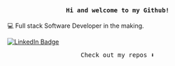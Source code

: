 
<h4 align="center"><samp> Hi and welcome to my Github!</samp></h4>

:computer: Full stack Software Developer in the making.

[![LinkedIn Badge](https://img.shields.io/badge/-LinkedIn-blue?style=social&logo=Linkedin&logoColor=blue&link=https://https://www.linkedin.com/in/tricia-sawyer-9a3916268/)](https://www.linkedin.com/in/tricia-sawyer-9a3916268//)<br>




<p align="center"><samp>
Check out my repos ⬇️  
  </samp>
</p>

<!-- ![](https://visitor-badge.glitch.me/badge?page_id=ari-hacks.ari-hacks)
 -->
<!--
**ari-hacks/ari-hacks** is a ✨ _special_ ✨ repository because its `README.md` (this file) appears on your GitHub profile.

Here are some ideas to get you started:

- 🔭 I’m currently working on ...
- 🌱 I’m currently learning ...
- 👯 I’m looking to collaborate on ...
- 🤔 I’m looking for help with ...
- 💬 Ask me about ...
- 📫 How to reach me: ...
- 😄 Pronouns: ...
- ⚡ Fun fact: ...
-->

